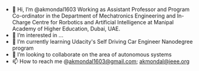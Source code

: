 - 👋 Hi, I’m @akmondal1603
Working as Assistant Professor and Program Co-ordinator in the Department of Mechatronics Engineering and In-Charge Centre for Rorbotics and Artificial Intelligence at Manipal Academy of Higher Education, Dubai, UAE.
- 👀 I’m interested in ...
- 🌱 I’m currently learning Udacity's Self Driving Car Engineer Nanodegree program  
- 💞️ I’m looking to collaborate on the area of autonomous systems
- 📫 How to reach me @akmondal1603@gmail.com; akmondal@ieee.org

<!---
akmondal1603/akmondal1603 is a ✨ special ✨ repository because its `README.md` (this file) appears on your GitHub profile.
You can click the Preview link to take a look at your changes.
--->
